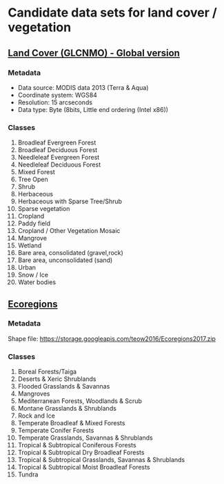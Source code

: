 # Candidate data sets for land cover / vegetation

## [Land Cover (GLCNMO) - Global version](https://globalmaps.github.io/glcnmo.html)

### Metadata

- Data source: MODIS data 2013 (Terra & Aqua)
- Coordinate system: WGS84
- Resolution: 15 arcseconds
- Data type: Byte (8bits, Little end ordering (Intel x86))

### Classes

1. Broadleaf Evergreen Forest	
2. Broadleaf Deciduous Forest	
3. Needleleaf Evergreen Forest	
4. Needleleaf Deciduous Forest	
5. Mixed Forest	
6. Tree Open	
7. Shrub	
8. Herbaceous	
9. Herbaceous with Sparse Tree/Shrub	
10. Sparse vegetation	
11. Cropland
12. Paddy field
13. Cropland / Other Vegetation Mosaic
14. Mangrove
15. Wetland
16. Bare area, consolidated (gravel,rock)
17. Bare area, unconsolidated (sand)
18. Urban
19. Snow / Ice
20. Water bodies

## [Ecoregions](https://ecoregions2017.appspot.com/)

### Metadata

Shape file: https://storage.googleapis.com/teow2016/Ecoregions2017.zip

### Classes

1. Boreal Forests/Taiga
2. Deserts & Xeric Shrublands
3. Flooded Grasslands & Savannas
4. Mangroves
5. Mediterranean Forests, Woodlands & Scrub
6. Montane Grasslands & Shrublands
7. Rock and Ice
8. Temperate Broadleaf & Mixed Forests
9. Temperate Conifer Forests
10. Temperate Grasslands, Savannas & Shrublands
11. Tropical & Subtropical Coniferous Forests
12. Tropical & Subtropical Dry Broadleaf Forests
13. Tropical & Subtropical Grasslands, Savannas & Shrublands
14. Tropical & Subtropical Moist Broadleaf Forests
15. Tundra